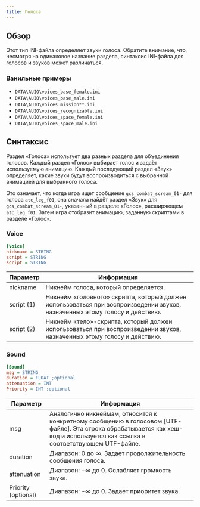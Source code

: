 ```yaml
---
title: Голоса
---
```


## Обзор

Этот тип INI-файла определяет звуки голоса. Обратите внимание, что, несмотря на одинаковое название раздела, синтаксис INI-файла для голосов и звуков может различаться.

### Ванильные примеры

- `DATA\AUIO\voices_base_female.ini`
- `DATA\AUIO\voices_base_male.ini`
- `DATA\AUIO\voices_mission**.ini`
- `DATA\AUIO\voices_recognizable.ini`
- `DATA\AUIO\voices_space_female.ini`
- `DATA\AUIO\voices_space_male.ini`

## Синтаксис

Раздел «Голоса» использует два разных раздела для объединения голосов. Каждый раздел «Голос» выбирает голос и задаёт используемую анимацию. Каждый последующий раздел «Звук» определяет, какие звуки будут воспроизводиться с выбранной анимацией для выбранного голоса.

Это означает, что когда игра ищет сообщение `gcs_combat_scream_01-` для голоса `atc_leg_f01`, она сначала найдёт раздел «Звук» для `gcs_combat_scream_01-`, указанный в разделе «Голос», расширяющем `atc_leg_f01`. Затем игра отобразит анимацию, заданную скриптами в разделе «Голос».

### Voice

```ini
[Voice]
nickname = STRING
script = STRING
script = STRING
```

| Параметр   | Информация                                                                                                                  |
| ---------- | --------------------------------------------------------------------------------------------------------------------------- |
| nickname   | Никнейм голоса, который определяется.                                                                                       |
| script (1) | Никнейм «головного» скрипта, который должен использоваться при воспроизведении звуков, назначенных этому голосу и действию. |
| script (2) | Никнейм «тело»-скрипта, который должен использоваться при воспроизведении звуков, назначенных этому голосу и действию.      |

### Sound

```ini
[Sound]
msg = STRING
duration = FLOAT ;optional
attenuation = INT
Priority = INT ;optional
```

| Параметр            | Информация                                                                                                                                                                     |
| ------------------- | ------------------------------------------------------------------------------------------------------------------------------------------------------------------------------ |
| msg                 | Аналогично никнеймам, относится к конкретному сообщению в голосовом \[UTF-файле]. Эта строка обрабатывается как хеш-код и используется как ссылка в соответствующем UTF-файле. |
| duration            | Диапазон: 0 до ∞. Задает продолжительность сообщения голоса.                                                                                                                   |
| attenuation         | Диапазон: -∞ до 0. Ослабляет громкость звука.                                                                                                                                  |
| Priority (optional) | Диапазон: -∞ до 0. Задает приоритет звука.                                                                                                                                     |
